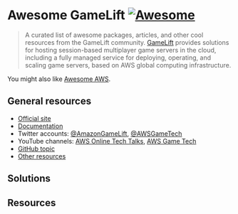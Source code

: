Awesome GameLift [![Awesome](https://cdn.rawgit.com/sindresorhus/awesome/d7305f38d29fed78fa85652e3a63e154dd8e8829/media/badge.svg)](https://github.com/sindresorhus/awesome)
===============

> A curated list of awesome packages, articles, and other cool resources from the GameLift community.
> [GameLift](https://aws.amazon.com/gamelift/) provides solutions for hosting session-based multiplayer game servers in the cloud, including a fully managed service for deploying, operating, and scaling game servers, based on AWS global computing infrastructure.

You might also like [Awesome AWS](https://github.com/donnemartin/awesome-aws).

## General resources

- [Official site](https://aws.amazon.com/gamelift/)
- [Documentation](https://docs.aws.amazon.com/gamelift/index.html)
- Twitter accounts: [@AmazonGameLift](https://twitter.com/AmazonGameLift), [@AWSGameTech](https://twitter.com/AWSGameTech)
- YouTube channels: [AWS Online Tech Talks](https://www.youtube.com/channel/UCT-nPlVzJI-ccQXlxjSvJmw), [AWS Game Tech](https://www.youtube.com/channel/UCQH55cT_em5E8XU2J8erMKA)
- [GitHub topic](https://github.com/topics/gamelift)
- [Other resources](#resources)

## Solutions


## Resources
